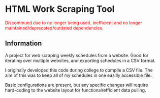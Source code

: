 # HTML Work Scraping Tool

<p style="color:red">Discontinued due to no longer being used, inefficient and no longer maintained/deprecated/outdated dependencies.</p>

## Information

A project for web scraping weekly schedules from a website.
Good for iterating over multiple websites, and exporting schedules in a CSV format.

I originally developed this code during college to compile a CSV file. The aim of this was to keep all of my schedules in one easilly accessible file.

Basic configurations are present, but any specific changes will require hard-coding to the website layout for functional/efficient data pulling.
